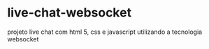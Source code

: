 # live-chat-websocket
projeto live chat com html 5, css e javascript utilizando a tecnologia websocket
